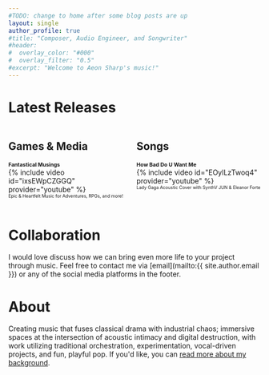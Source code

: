 ```yaml
---
#TODO: change to home after some blog posts are up
layout: single
author_profile: true
#title: "Composer, Audio Engineer, and Songwriter"
#header:
#  overlay_color: "#000"
#  overlay_filter: "0.5"
#excerpt: "Welcome to Aeon Sharp's music!"
---
```

<style>
  .flex-container {
      display: flex;
  }
  .flex-child {
      flex: 1;
      margin-right: 4px;
      margin-left: 4px
  }
  .flex-child:first-child {
      margin-left: 0px
  }  
  .flex-child:last-child {
      margin-right: 0px
  }
  /* for some reason $type-size-n doesn't work in here, should be 6 and 8 so we're just copying those magic numbers from _variables.scss */
  .release-title {
    font-weight: bold;
    font-size: 0.75em;
  }
  .release-excerpt {
    font-size: 0.625em;
  }
</style>
<h1 class="archive__title">Latest Releases</h1>
<div class="flex-container">
  <div class="flex-child">
    <h2 class="archive__subtitle">Games & Media</h2>
    <div class="release-title">Fantastical Musings</div>
    {% include video id="ixsEWpCZGGQ" provider="youtube" %}
    <div class="release-excerpt">Epic & Heartfelt Music for Adventures, RPGs, and more!</div>
  </div>
  <div class="flex-child">
    <h2 class="archive__subtitle">Songs</h2>
    <!--<iframe width="100%" scrolling="no" frameborder="no" allow="autoplay" src="https://w.soundcloud.com/player/?url=https%3A//api.soundcloud.com/tracks/soundcloud%253Atracks%253A2042368397&color=%23ff5500&auto_play=false&hide_related=false&show_comments=true&show_user=true&show_reposts=false&show_teaser=true&visual=true"></iframe><div style="font-size: 10px; color: #cccccc;line-break: anywhere;word-break: normal;overflow: hidden;white-space: nowrap;text-overflow: ellipsis; font-family: Interstate,Lucida Grande,Lucida Sans Unicode,Lucida Sans,Garuda,Verdana,Tahoma,sans-serif;font-weight: 100;"><a href="https://soundcloud.com/aeonsharp" title="Aeon Sharp" target="_blank" style="color: #cccccc; text-decoration: none;">Aeon Sharp</a> · <a href="https://soundcloud.com/aeonsharp/morbid-curiosity" title="Morbid Curiosity (with VOCALOID SORA, Ken, and Allen)" target="_blank" style="color: #cccccc; text-decoration: none;">Morbid Curiosity (with VOCALOID SORA, Ken, and Allen)</a></div>-->
    <div class="release-title">How Bad Do U Want Me</div>
    {% include video id="EOylLzTwoq4" provider="youtube" %}
    <div class="release-excerpt">Lady Gaga Acoustic Cover with SynthV JUN & Eleanor Forte</div>
  </div>
</div>
<br>

# Collaboration

I would love discuss how we can bring even more life to your project through music. Feel free to contact me via [email](mailto:{{ site.author.email }}) or any of the social media platforms in the footer.

# About

Creating music that fuses classical drama with industrial chaos; immersive spaces at the intersection of acoustic intimacy and digital destruction, with work utilizing traditional orchestration, experimentation, vocal-driven projects, and fun, playful pop. If you'd like, you can [read more about my background](/background/).